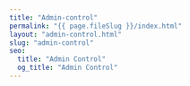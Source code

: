 ```yaml
---
title: "Admin-control"
permalink: "{{ page.fileSlug }}/index.html"
layout: "admin-control.html"
slug: "admin-control"
seo:
  title: "Admin Control"
  og_title: "Admin Control"
---
```

